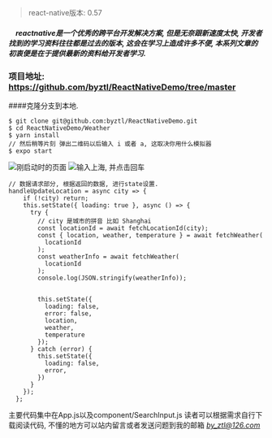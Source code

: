 >react-native版本: 0.57

##### &ensp;&ensp;reactnative是一个优秀的跨平台开发解决方案, 但是无奈跟新速度太快, 开发者找到的学习资料往往都是过去的版本, 这会在学习上造成许多不便, 本系列文章的初衷便是在于提供最新的资料给开发者学习.

### 项目地址: https://github.com/byztl/ReactNativeDemo/tree/master 
####克隆分支到本地. 
```
$ git clone git@github.com:byztl/ReactNativeDemo.git
$ cd ReactNativeDemo/Weather
$ yarn install
// 然后稍等片刻 弹出二维码以后输入 i 或者 a, 这取决你用什么模拟器
$ expo start
```
![刚启动时的页面](http://upload-images.jianshu.io/upload_images/3628811-1feb6195080bf3c7.png?imageMogr2/auto-orient/strip%7CimageView2/2/w/1240)
![输入上海, 并点击回车](http://upload-images.jianshu.io/upload_images/3628811-a7f756dcb746bc0f.png?imageMogr2/auto-orient/strip%7CimageView2/2/w/1240)

```
// 数据请求部分, 根据返回的数据, 进行state设置.
handleUpdateLocation = async city => {
    if (!city) return;
    this.setState({ loading: true }, async () => {
      try {
        // city 是城市的拼音 比如 Shanghai
        const locationId = await fetchLocationId(city);
        const { location, weather, temperature } = await fetchWeather(
          locationId
        );
        const weatherInfo = await fetchWeather(
          locationId
        );
        console.log(JSON.stringify(weatherInfo));
        

        this.setState({
          loading: false,
          error: false,
          location,
          weather,
          temperature
        });
      } catch (error) {
        this.setState({
          loading: false,
          error,
        })
      }
    });
  };
```

主要代码集中在App.js以及component/SearchInput.js
读者可以根据需求自行下载阅读代码, 不懂的地方可以站内留言或者发送问题到我的邮箱
*by_ztl@126.com*
